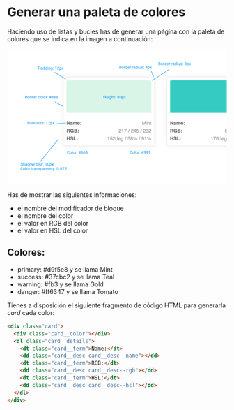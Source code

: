 # Generar una paleta de colores

Haciendo uso de listas y bucles has de generar una página con la paleta de colores que se indica en la imagen a continuación:

![](referencias.png)

Has de mostrar las siguientes informaciones:

* el nombre del modificador de bloque
* el nombre del color
* el valor en RGB del color
* el valor en HSL del color

## Colores:

- primary: #d9f5e8 y se llama Mint
- success: #37cbc2 y se llama Teal
- warning: #fb3 y se llama Gold
- danger: #ff6347 y se llama Tomato

Tienes a disposición el siguiente fragmento de código HTML para generarla _card_ cada color:

```html
<div class="card">
  <div class="card__color"></div>
  <dl class="card__details">
    <dt class="card__term">Name:</dt>
    <dd class="card__desc card__desc--name"></dd>
    <dt class="card__term">RGB:</dt>
    <dd class="card__desc card__desc--rgb"></dd>
    <dt class="card__term">HSL:</dt>
    <dd class="card__desc card__desc--hsl"></dd>
  </dl>
</div>
```

